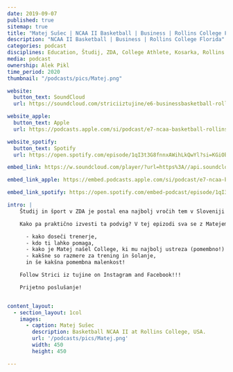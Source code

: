 ```yaml
---
date: 2019-09-07
published: true 
sitemap: true
title: "Matej Sušec | NCAA II Basketball | Business | Rollins College Florida" 
description: "NCAA II Basketball | Business | Rollins College Florida"
categories: podcast
disciplines: Education, Študij, ZDA, College Athlete, Kosarka, Rollins College, Florida, NCAA, BSc
media: podcast
ownership: Alek Pikl
time_period: 2020
thumbnail: "/podcasts/pics/Matej.png"

website:
  button_text: SoundCloud
  url: https://soundcloud.com/striciiztujine/e6-businessbasketball-rollins-college-usa-w-matej-susec?in=striciiztujine/sets/1-sezona

website_apple:
  button_text: Apple
  url: https://podcasts.apple.com/si/podcast/e7-ncaa-basketball-rollins-college-usa-w-matej-su%C5%A1ec/id1435290632?i=1000422110558

website_spotify:
  button_text: Spotify
  url: https://open.spotify.com/episode/1qI3t3G8fnnxAWihLkQwYl?si=KGiObHyQRvONQkYq6MH3-A

embed_link: https://w.soundcloud.com/player/?url=https%3A//api.soundcloud.com/tracks/516038616&color=%23ff5500&auto_play=false&hide_related=false&show_comments=true&show_user=true&show_reposts=false&show_teaser=true

embed_link_apple: https://embed.podcasts.apple.com/si/podcast/e7-ncaa-basketball-rollins-college-usa-w-matej-su%C5%A1ec/id1435290632?i=1000422110558

embed_link_spotify: https://open.spotify.com/embed-podcast/episode/1qI3t3G8fnnxAWihLkQwYl

intro: |
    Študij in šport v ZDA je postal ena najbolj vročih tem v Sloveniji v zadnjih nekaj letih. Združiti šport in izobrazbo (tudi vrhunsko) je zelo mikavna ideja in tudi razlog, zakaj se mladi odločijo za ta korak. To nam je vsem jasno ...

    Kako pa praktično izvesti ta podvig? V tej epizodi sva se z Matejem pogovarjala točno o tem. Praktično. Kaj je potrebno narediti.

      - kako doseči trenerje,
      - kdo ti lahko pomaga,
      - kako je Matej našel College, ki mu najbolj ustreza (pomembno!) in kakšne imaš sploh možnosti glede izbire univerze in programa, 
      - kakšne so razmere za trening in šolanje,
      in še kakšna pomembna malenkost!

    Follow Strici iz tujine on Instagram and Facebook!!!

    Prijetno poslušanje!


content_layout:
  - section_layout: 1col
    images:
      - caption: Matej Sušec
        description: Basketball NCAA II at Rollins College, USA.
        url: '/podcasts/pics/Matej.png'
        width: 450 
        height: 450

---
```

